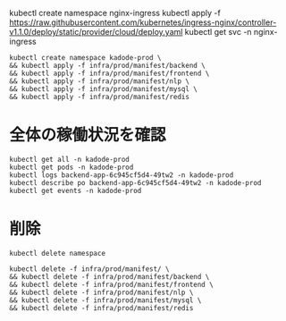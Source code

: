 kubectl create namespace nginx-ingress
kubectl apply -f https://raw.githubusercontent.com/kubernetes/ingress-nginx/controller-v1.1.0/deploy/static/provider/cloud/deploy.yaml
kubectl get svc -n nginx-ingress

```
kubectl create namespace kadode-prod \
&& kubectl apply -f infra/prod/manifest/backend \
&& kubectl apply -f infra/prod/manifest/frontend \
&& kubectl apply -f infra/prod/manifest/nlp \
&& kubectl apply -f infra/prod/manifest/mysql \
&& kubectl apply -f infra/prod/manifest/redis
```

# 全体の稼働状況を確認

```
kubectl get all -n kadode-prod
kubectl get pods -n kadode-prod
kubectl logs backend-app-6c945cf5d4-49tw2 -n kadode-prod
kubectl describe po backend-app-6c945cf5d4-49tw2 -n kadode-prod
kubectl get events -n kadode-prod
```

# 削除

```
kubectl delete namespace

kubectl delete -f infra/prod/manifest/ \
&& kubectl delete -f infra/prod/manifest/backend \
&& kubectl delete -f infra/prod/manifest/frontend \
&& kubectl delete -f infra/prod/manifest/nlp \
&& kubectl delete -f infra/prod/manifest/mysql \
&& kubectl delete -f infra/prod/manifest/redis

```

```

```
